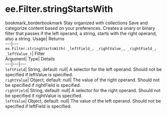  
#  ee.Filter.stringStartsWith 
bookmark_borderbookmark Stay organized with collections  Save and categorize content based on your preferences. 
Creates a unary or binary filter that passes if the left operand, a string, starts with the right operand, also a string. 
Usage| Returns  
---|---  
`ee.Filter.stringStartsWith( _leftField_, _rightValue_, _rightField_, _leftValue_)`| Filter  
Argument| Type| Details  
---|---|---  
`leftField`| String, default: null| A selector for the left operand. Should not be specified if leftValue is specified.  
`rightValue`| Object, default: null| The value of the right operand. Should not be specified if rightField is specified.  
`rightField`| String, default: null| A selector for the right operand. Should not be specified if rightValue is specified.  
`leftValue`| Object, default: null| The value of the left operand. Should not be specified if leftField is specified.  
